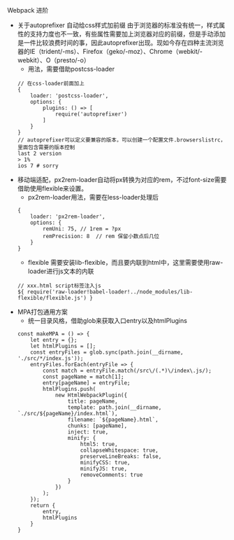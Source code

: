 Webpack 进阶

*   关于autoprefixer 自动给css样式加前缀
    由于浏览器的标准没有统一，样式属性的支持力度也不一致，有些属性需要加上浏览器对应的前缀，但是手动添加是一件比较浪费时间的事，因此autoprefixer出现。现如今存在四种主流浏览器的IE（trident/-ms）、Firefox（geko/-moz）、Chrome（webkit/-webkit）、O（presto/-o）
    * 用法，需要借助postcss-loader
    ```
    // 在css-loader前面加上
    {
        loader: 'postcss-loader',
        options: {
            plugins: () => [
                require('autoprefixer')
            ]
        }
    }
    // autoprefixer可以定义要兼容的版本，可以创建一个配置文件.browserslistrc，里面包含需要的版本控制
    last 2 version
    > 1%
    ios 7 # sorry
    ```
*   移动端适配，px2rem-loader自动将px转换为对应的rem，不过font-size需要借助使用flexible来设置。
    * px2rem-loader用法，需要在less-loader处理后
    ```
    {
        loader: 'px2rem-loader',
        options: {
            remUni: 75, // 1rem = ?px
            remPrecision: 8  // rem 保留小数点后几位
        }
    }
    ```
    * flexible 需要安装lib-flexible，而且要内联到html中，这里需要使用raw-loader进行js文本的内联
    ```
    // xxx.html script标签注入js
    ${ require('raw-loader!babel-loader!../node_modules/lib-flexible/flexible.js') }
    ```
*   MPA打包通用方案
    * 统一目录风格，借助glob来获取入口entry以及htmlPlugins
    ```
    const makeMPA = () => {
        let entry = {};
        let htmlPlugins = [];
        const entryFiles = glob.sync(path.join(__dirname, './src/*/index.js'));
        entryFiles.forEach(entryFile => {
            const match = entryFile.match(/src\/(.*)\/index\.js/);
            const pageName = match[1];
            entry[pageName] = entryFile;
            htmlPlugins.push(
                new HtmlWebpackPlugin({
                    title: pageName,
                    template: path.join(__dirname, `./src/${pageName}/index.html`),
                    filename: `${pageName}.html`,
                    chunks: [pageName],
                    inject: true,
                    minify: {
                        html5: true,
                        collapseWhitespace: true,
                        preserveLineBreaks: false,
                        minifyCSS: true,
                        minifyJS: true,
                        removeComments: true
                    }
                })
            );
        });
        return {
            entry,
            htmlPlugins
        }
    }
    ```
